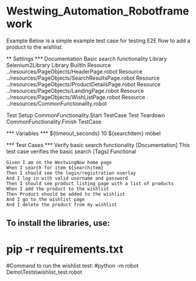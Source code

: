 # Westwing_Automation_Robotframework
Example
Below is a simple example test case for testing E2E flow to add a product to the wishlist. 

** Settings ***
Documentation       Basic search functionality
Library         Selenium2Library
Library         BuiltIn
Resource         ../resources/PageObjects/HeaderPage.robot
Resource         ../resources/PageObjects/SearchResultsPage.robot
Resource         ../resources/PageObjects/ProductDetailsPage.robot
Resource         ../resources/PageObjects/LandingPage.robot
Resource         ../resources/PageObjects/WishListPage.robot
Resource         ../resources/CommonFunctionality.robot

Test Setup      CommonFunctionality.Start TestCase
Test Teardown       CommonFunctionality.Finish TestCase

*** Variables ***
${timeout_seconds}      10
${searchitem}       möbel

*** Test Cases ***
Verify basic search functionality
    [Documentation]     This test case verifies the basic search
    [Tags]      Functional

    Given I am on the WestwingNow home page
    When I search for item ${searchitem}
    Then I should see the login/registration overlay
    And I log in with valid username and password
    Then I should see product listing page with a list of products
    When I add the product to the wishlist
    Then Product should be added to the wishlist
    And I go to the wishlist page
    And I delete the product from my wishlist

    
## To install the libraries, use:
# pip -r requirements.txt

#Command to run the wishlist test:
#python -m robot Demo\Tests\wishlist_test.robot
